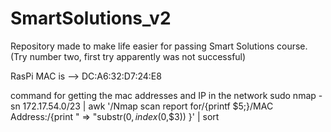 # SmartSolutions_v2

Repository made to make life easier for passing Smart Solutions course. (Try number two, first try apparently was not successful)


RasPi MAC is --> DC:A6:32:D7:24:E8

command for getting the mac addresses and IP in the network
sudo nmap -sn 172.17.54.0/23 | awk '/Nmap scan report for/{printf $5;}/MAC Address:/{print " => "substr($0, index($0,$3)) }' | sort

